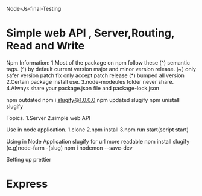  Node-Js-final-Testing
# Simple web API , Server,Routing, Read and Write 

Npm Information:
1.Most of the package on npm follow these (^) semantic tags.
(^) by default current version major and minor version release.
(~) only safer version patch fix only accept patch release
(*) bumped all version
2.Certain package install use.
3.node-modeules folder never share.
4.Always share your package.json file and package-lock.json

npm outdated
npm i slugify@1.0.0.0
npm updated slugify
npm unistall slugify

Topics.
1.Server
2.simple web API

Use in node application.
1.clone
2.npm install
3.npm run start(script start)

Using in Node Application
slugify for url more readable
npm install slugify
(e.g)node-farm  -(slug)
npm i nodemon --save-dev


Setting up prettier

# Express